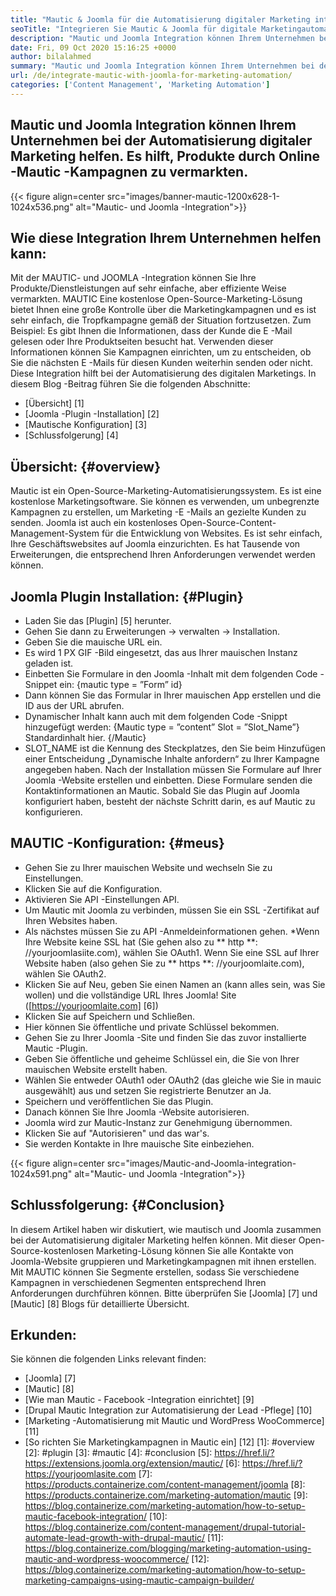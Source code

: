 ```yaml
---
title: "Mautic & Joomla für die Automatisierung digitaler Marketing integrieren '" 
seoTitle: "Integrieren Sie Mautic & Joomla für digitale Marketingautomation" 
description: "Mautic und Joomla Integration können Ihrem Unternehmen bei der Automatisierung digitaler Marketing helfen. Es hilft, Produkte durch mauische Kampagnen zu vermarkten." 
date: Fri, 09 Oct 2020 15:16:25 +0000
author: bilalahmed
summary: "Mautic und Joomla Integration können Ihrem Unternehmen bei der Automatisierung digitaler Marketing helfen. Es hilft, Produkte durch Online -Mautic -Kampagnen zu vermarkten." 
url: /de/integrate-mautic-with-joomla-for-marketing-automation/
categories: ['Content Management', 'Marketing Automation']
---
```


## Mautic und Joomla Integration können Ihrem Unternehmen bei der Automatisierung digitaler Marketing helfen. Es hilft, Produkte durch Online -Mautic -Kampagnen zu vermarkten.

{{< figure align=center src="images/banner-mautic-1200x628-1-1024x536.png" alt="Mautic- und Joomla -Integration">}}


## Wie diese Integration Ihrem Unternehmen helfen kann:
Mit der MAUTIC- und JOOMLA -Integration können Sie Ihre Produkte/Dienstleistungen auf sehr einfache, aber effiziente Weise vermarkten. MAUTIC Eine kostenlose Open-Source-Marketing-Lösung bietet Ihnen eine große Kontrolle über die Marketingkampagnen und es ist sehr einfach, die Tropfkampagne gemäß der Situation fortzusetzen. Zum Beispiel: Es gibt Ihnen die Informationen, dass der Kunde die E -Mail gelesen oder Ihre Produktseiten besucht hat. Verwenden dieser Informationen können Sie Kampagnen einrichten, um zu entscheiden, ob Sie die nächsten E -Mails für diesen Kunden weiterhin senden oder nicht. Diese Integration hilft bei der Automatisierung des digitalen Marketings. In diesem Blog -Beitrag führen Sie die folgenden Abschnitte:
  * [Übersicht] [1]
  * [Joomla -Plugin -Installation] [2]
  * [Mautische Konfiguration] [3]
  * [Schlussfolgerung] [4]

## Übersicht: {#overview}
Mautic ist ein Open-Source-Marketing-Automatisierungssystem. Es ist eine kostenlose Marketingsoftware. Sie können es verwenden, um unbegrenzte Kampagnen zu erstellen, um Marketing -E -Mails an gezielte Kunden zu senden.
Joomla ist auch ein kostenloses Open-Source-Content-Management-System für die Entwicklung von Websites. Es ist sehr einfach, Ihre Geschäftswebsites auf Joomla einzurichten. Es hat Tausende von Erweiterungen, die entsprechend Ihren Anforderungen verwendet werden können.

## Joomla Plugin Installation: {#Plugin}
  * Laden Sie das [Plugin] [5] herunter.
  * Gehen Sie dann zu Erweiterungen -> verwalten -> Installation.
  * Geben Sie die mauische URL ein.
  * Es wird 1 PX GIF -Bild eingesetzt, das aus Ihrer mauischen Instanz geladen ist.
  * Einbetten Sie Formulare in den Joomla -Inhalt mit dem folgenden Code -Snippet ein: {mautic type = ”Form” id}
  * Dann können Sie das Formular in Ihrer mauischen App erstellen und die ID aus der URL abrufen.
  * Dynamischer Inhalt kann auch mit dem folgenden Code -Snippt hinzugefügt werden: {Mautic type = ”content” Slot = ”Slot_Name”} Standardinhalt hier. {/Mautic}
  * SLOT_NAME ist die Kennung des Steckplatzes, den Sie beim Hinzufügen einer Entscheidung „Dynamische Inhalte anfordern“ zu Ihrer Kampagne angegeben haben.
Nach der Installation müssen Sie Formulare auf Ihrer Joomla -Website erstellen und einbetten. Diese Formulare senden die Kontaktinformationen an Mautic. Sobald Sie das Plugin auf Joomla konfiguriert haben, besteht der nächste Schritt darin, es auf Mautic zu konfigurieren.

## MAUTIC -Konfiguration: {#meus}
  * Gehen Sie zu Ihrer mauischen Website und wechseln Sie zu Einstellungen.
  * Klicken Sie auf die Konfiguration.
  * Aktivieren Sie API -Einstellungen API.
  * Um Mautic mit Joomla zu verbinden, müssen Sie ein SSL -Zertifikat auf Ihren Websites haben.
  * Als nächstes müssen Sie zu API -Anmeldeinformationen gehen.
  *Wenn Ihre Website keine SSL hat (Sie gehen also zu ** http **: //yourjoomlasiite.com), wählen Sie OAuth1. Wenn Sie eine SSL auf Ihrer Website haben (also gehen Sie zu ** https **: //yourjoomlaite.com), wählen Sie OAuth2.
  * Klicken Sie auf Neu, geben Sie einen Namen an (kann alles sein, was Sie wollen) und die vollständige URL Ihres Joomla! Site ([https://yourjoomlaite.com] [6])
  * Klicken Sie auf Speichern und Schließen.
  * Hier können Sie öffentliche und private Schlüssel bekommen.
  * Gehen Sie zu Ihrer Joomla -Site und finden Sie das zuvor installierte Mautic -Plugin.
  * Geben Sie öffentliche und geheime Schlüssel ein, die Sie von Ihrer mauischen Website erstellt haben.
  * Wählen Sie entweder OAuth1 oder OAuth2 (das gleiche wie Sie in mauic ausgewählt) aus und setzen Sie registrierte Benutzer an Ja.
  * Speichern und veröffentlichen Sie das Plugin.
  * Danach können Sie Ihre Joomla -Website autorisieren.
  * Joomla wird zur Mautic-Instanz zur Genehmigung übernommen.
  * Klicken Sie auf "Autorisieren" und das war's.
  * Sie werden Kontakte in Ihre mauische Site einbeziehen.

{{< figure align=center src="images/Mautic-and-Joomla-integration-1024x591.png" alt="Mautic- und Joomla -Integration">}}


## Schlussfolgerung: {#Conclusion}
In diesem Artikel haben wir diskutiert, wie mautisch und Joomla zusammen bei der Automatisierung digitaler Marketing helfen können. Mit dieser Open-Source-kostenlosen Marketing-Lösung können Sie alle Kontakte von Joomla-Website gruppieren und Marketingkampagnen mit ihnen erstellen. Mit MAUTIC können Sie Segmente erstellen, sodass Sie verschiedene Kampagnen in verschiedenen Segmenten entsprechend Ihren Anforderungen durchführen können. Bitte überprüfen Sie [Joomla] [7] und [Mautic] [8] Blogs für detaillierte Übersicht.

## Erkunden:
Sie können die folgenden Links relevant finden:
  * [Joomla] [7]
  * [Mautic] [8]
  * [Wie man Mautic - Facebook -Integration einrichtet] [9]
  * [Drupal Mautic Integration zur Automatisierung der Lead -Pflege] [10]
  * [Marketing -Automatisierung mit Mautic und WordPress WooCommerce] [11]
  * [So richten Sie Marketingkampagnen in Mautic ein] [12]
[1]: #overview
[2]: #plugin
[3]: #mautic
[4]: #conclusion
[5]: https://href.li/?https://extensions.joomla.org/extension/mautic/
[6]: https://href.li/?https://yourjoomlasite.com
[7]: https://products.containerize.com/content-management/joomla
[8]: https://products.containerize.com/marketing-automation/mautic
[9]: https://blog.containerize.com/marketing-automation/how-to-setup-mautic-facebook-integration/
[10]: https://blog.containerize.com/content-management/drupal-tutorial-automate-lead-growth-with-drupal-mautic/
[11]: https://blog.containerize.com/blogging/marketing-automation-using-mautic-and-wordpress-woocommerce/
[12]: https://blog.containerize.com/marketing-automation/how-to-setup-marketing-campaigns-using-mautic-campaign-builder/
